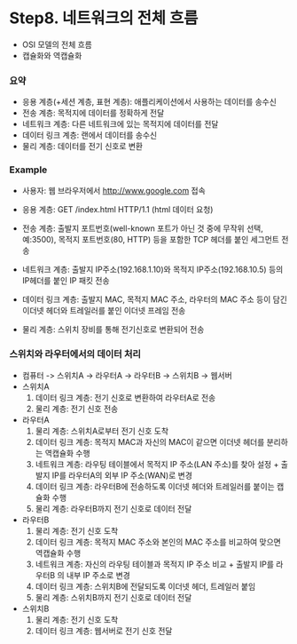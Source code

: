 # Step8. 네트워크의 전체 흐름
 - OSI 모델의 전체 흐름
 - 캡슐화와 역캡슐화

### 요약
- 응용 계층(+세션 계층, 표현 계층): 애플리케이션에서 사용하는 데이터를 송수신
- 전송 계층: 목적지에 데이터를 정확하게 전달
- 네트워크 계층: 다른 네트워크에 있는 목적지에 데이터를 전달
- 데이터 링크 계층: 랜에서 데이터를 송수신
- 물리 계층: 데이터를 전기 신호로 변환

### Example
- 사용자: 웹 브라우저에서 http://www.google.com 접속

- 응용 계층: GET /index.html HTTP/1.1 (html 데이터 요청)
- 전송 계층: 출발지 포트번호(well-known 포트가 아닌 것 중에 무작위 선택, 예:3500), 목적지 포트번호(80, HTTP) 등을 포함한 TCP 헤더를 붙인 세그먼트 전송
- 네트워크 계층: 출발지 IP주소(192.168.1.10)와 목적지 IP주소(192.168.10.5) 등의 IP헤더를 붙인 IP 패킷 전송
- 데이터 링크 계층: 출발지 MAC, 목적지 MAC 주소, 라우터의 MAC 주소 등이 담긴 이더넷 헤더와 트레일러를 붙인 이더넷 프레임 전송
- 물리 계층: 스위치 장비를 통해 전기신호로 변환되어 전송

### 스위치와 라우터에서의 데이터 처리
- 컴퓨터 -> 스위치A -> 라우터A -> 라우터B -> 스위치B -> 웹서버
- 스위치A
	1. 데이터 링크 계층: 전기 신호로 변환하여 라우터A로 전송
	2. 물리 계층: 전기 신호 전송
- 라우터A
	1. 물리 계층: 스위치A로부터 전기 신호 도착
	2. 데이터 링크 계층: 목적지 MAC과 자신의 MAC이 같으면 이더넷 헤더를 분리하는 역캡슐화 수행
	3. 네트워크 계층: 라우팅 테이블에서 목적지 IP 주소(LAN 주소)를 찾아 설정 + 출발지 IP를 라우터A의 외부 IP 주소(WAN)로 변경 
	4. 데이터 링크 계층: 라우터B에 전송하도록 이더넷 헤더와 트레일러를 붙이는 캡슐화 수행
	5. 물리 계층: 라우터B까지 전기 신호로 데이터 전달
- 라우터B
	1. 물리 계층: 전기 신호 도착
	2. 데이터 링크 계층: 목적지 MAC 주소와 본인의 MAC 주소를 비교하여 맞으면 역캡슐화 수행
	3. 네트워크 계층: 자신의 라우팅 테이블과 목적지 IP 주소 비교 + 출발지 IP를 라우터B 의 내부 IP 주소로 변경
	4. 데이터 링크 계층: 스위치B에 전달되도록 이더넷 헤더, 트레일러 붙임
	5. 물리 계층: 스위치B까지 전기 신호로 데이터 전달
- 스위치B
	1. 물리 계층: 전기 신호 도착
	2. 데이터 링크 계층: 웹서버로 전기 신호 전달